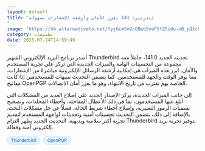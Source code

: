 ```yaml
---
layout: default
title: "ثندربيرد 141 يعزز الأمان وأرشفة الإشعارات بسهولة
"
image: "https://d4.alternativeto.net/YyjGcm5m2cGBeqSveF5fZSidu-vB_pQzcPnM5HHeH7g/rs:fill:1520:760:0/g:ce:0:0/YWJzOi8vZGlzdC9jb250ZW50LzE3NTMzNjkxODk5OTkucG5n.png"
category: تطبيقات
date: 2025-07-24T14:59:49
---
```


أصدر برنامج البريد الإلكتروني الشهير Thunderbird تحديثه الجديد 141.0، حاملاً معه مجموعة من التحسينات الهامة والميزات الجديدة التي تركز على تجربة المستخدم والأمان. أبرز هذه الميزات هي إمكانية أرشفة الرسائل الإلكترونية مباشرةً من الإشعارات، مما يوفر الوقت والجهد للمستخدمين. كما يتضمن التحديث تنبيهات للمستخدمين إذا كانت مفاتيح OpenPGP الخاصة بهم تقترب من تاريخ الانتهاء، وهو ما يعزز أمان الاتصالات.

إلى جانب الميزات الجديدة، يركز الإصدار الجديد على إصلاح العديد من المشكلات التي أبلغ عنها المستخدمون، بما في ذلك الأعطال المفاجئة، وأخطاء المجلدات، وتصحيح تسميات الرموز التعبيرية، وإصلاح أخطاء شريط الحالة، فضلاً عن حل مشكلات البحث. بالإضافة إلى ذلك، يتضمن التحديث تحسينات أمنية وتحديثات لواجهة المستخدم لتقديم تجربة أكثر سلاسة وبديهية. التحديث الجديد يظهر التزام Thunderbird بتوفير تجربة بريد إلكتروني آمنة وفعالة.

<div style="margin-top:2px; margin-bottom:2px;"><a href="https://bidjadraft.github.io/?query=Thunderbird" style="background:#e3f2fd; color:#1565c0; font-size:80%; border-radius:12px; padding:3px 10px; margin:2px 4px 2px 0; display:inline-block; border:1px solid #bbdefb; text-decoration:none;">Thunderbird</a> <a href="https://bidjadraft.github.io/?query=OpenPGP" style="background:#e3f2fd; color:#1565c0; font-size:80%; border-radius:12px; padding:3px 10px; margin:2px 4px 2px 0; display:inline-block; border:1px solid #bbdefb; text-decoration:none;">OpenPGP</a></div><br><br>
